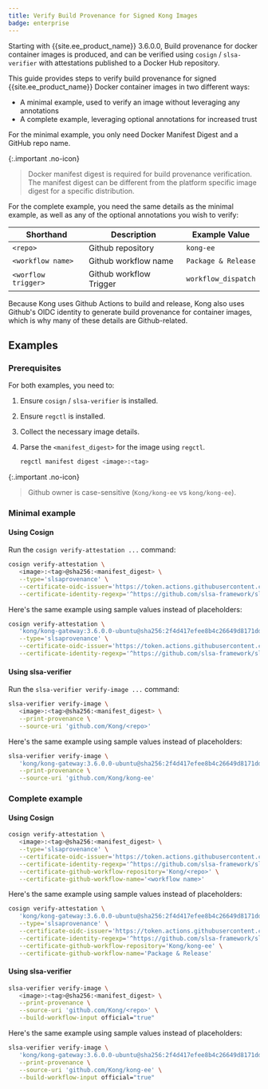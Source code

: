 ```yaml
---
title: Verify Build Provenance for Signed Kong Images
badge: enterprise
---
```


Starting with {{site.ee_product_name}} 3.6.0.0, Build provenance for docker container images is produced, and can be verified using `cosign` / `slsa-verifier` with attestations published to a Docker Hub repository.

This guide provides steps to verify build provenance for signed {{site.ee_product_name}} Docker container images in two different ways:

* A minimal example, used to verify an image without leveraging any annotations
* A complete example, leveraging optional annotations for increased trust

For the minimal example, you only need Docker Manifest Digest and a GitHub repo name.

{:.important .no-icon}
> Docker manifest digest is required for build provenance verification. The manifest digest can be different from the platform specific image digest for a specific distribution.

For the complete example, you need the same details as the minimal example, as well as any of the optional annotations you wish to verify:

| Shorthand | Description | Example Value |
|---|---|---|
| `<repo>` | Github repository | `kong-ee` |
| `<workflow name>` | Github workflow name | `Package & Release` |
| `<worflow trigger>` | Github workflow Trigger | `workflow_dispatch` |

Because Kong uses Github Actions to build and release, Kong also uses Github's OIDC identity to generate build provenance for container images, which is why many of these details are Github-related.

## Examples

### Prerequisites

For both examples, you need to:

1. Ensure `cosign` / `slsa-verifier` is installed.

2. Ensure `regctl` is installed.

3. Collect the necessary image details.

4. Parse the `<manifest_digest>` for the image using `regctl`.

   ```sh
   regctl manifest digest <image>:<tag>
   ```

{:.important .no-icon}
> Github owner is case-sensitive (`Kong/kong-ee` vs `kong/kong-ee`).

### Minimal example

#### Using Cosign

Run the `cosign verify-attestation ...` command:

```sh
cosign verify-attestation \
   <image>:<tag>@sha256:<manifest_digest> \
   --type='slsaprovenance' \
   --certificate-oidc-issuer='https://token.actions.githubusercontent.com' \
   --certificate-identity-regexp='^https://github.com/slsa-framework/slsa-github-generator/.github/workflows/generator_container_slsa3.yml@refs/tags/v[0-9]+.[0-9]+.[0-9]+$'
```

Here's the same example using sample values instead of placeholders:

```sh
cosign verify-attestation \
   'kong/kong-gateway:3.6.0.0-ubuntu@sha256:2f4d417efee8b4c26649d8171dd0d26e0ca16213ba37b7a6b807c98a4fd413e8' \
   --type='slsaprovenance' \
   --certificate-oidc-issuer='https://token.actions.githubusercontent.com' \
   --certificate-identity-regexp='^https://github.com/slsa-framework/slsa-github-generator/.github/workflows/generator_container_slsa3.yml@refs/tags/v[0-9]+.[0-9]+.[0-9]+$'
```

#### Using slsa-verifier

Run the `slsa-verifier verify-image ...` command:

```sh
slsa-verifier verify-image \
   <image>:<tag>@sha256:<manifest_digest> \
   --print-provenance \
   --source-uri 'github.com/Kong/<repo>'
```

Here's the same example using sample values instead of placeholders:

```sh
slsa-verifier verify-image \
   'kong/kong-gateway:3.6.0.0-ubuntu@sha256:2f4d417efee8b4c26649d8171dd0d26e0ca16213ba37b7a6b807c98a4fd413e8' \
   --print-provenance \
   --source-uri 'github.com/Kong/kong-ee'
```

### Complete example

#### Using Cosign

```sh
cosign verify-attestation \
   <image>:<tag>@sha256:<manifest_digest> \
   --type='slsaprovenance' \
   --certificate-oidc-issuer='https://token.actions.githubusercontent.com' \
   --certificate-identity-regexp='^https://github.com/slsa-framework/slsa-github-generator/.github/workflows/generator_container_slsa3.yml@refs/tags/v[0-9]+.[0-9]+.[0-9]+$' \
   --certificate-github-workflow-repository='Kong/<repo>' \
   --certificate-github-workflow-name='<workflow name>'
```

Here's the same example using sample values instead of placeholders:

```sh
cosign verify-attestation \
   'kong/kong-gateway:3.6.0.0-ubuntu@sha256:2f4d417efee8b4c26649d8171dd0d26e0ca16213ba37b7a6b807c98a4fd413e8' \
   --type='slsaprovenance' \
   --certificate-oidc-issuer='https://token.actions.githubusercontent.com' \
   --certificate-identity-regexp='^https://github.com/slsa-framework/slsa-github-generator/.github/workflows/generator_container_slsa3.yml@refs/tags/v[0-9]+.[0-9]+.[0-9]+$' \
   --certificate-github-workflow-repository='Kong/kong-ee' \
   --certificate-github-workflow-name='Package & Release'
```

#### Using slsa-verifier

```sh
slsa-verifier verify-image \
   <image>:<tag>@sha256:<manifest_digest> \
   --print-provenance \
   --source-uri 'github.com/Kong/<repo>' \
   --build-workflow-input official="true"
```

Here's the same example using sample values instead of placeholders:

```sh
slsa-verifier verify-image \
   'kong/kong-gateway:3.6.0.0-ubuntu@sha256:2f4d417efee8b4c26649d8171dd0d26e0ca16213ba37b7a6b807c98a4fd413e8' \
   --print-provenance \
   --source-uri 'github.com/Kong/kong-ee' \
   --build-workflow-input official="true"
```
